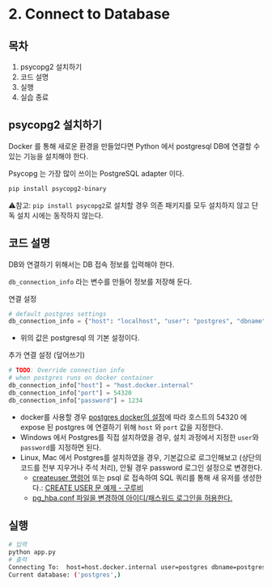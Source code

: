 # 2. Connect to Database

## 목차
1. psycopg2 설치하기
1. 코드 설명
1. 실행
1. 실습 종료

## psycopg2 설치하기

Docker 를 통해 새로운 환경을 만들었다면 Python 에서 postgresql DB에 연결할 수 있는 기능을 설치해야 한다.

Psycopg 는 가장 많이 쓰이는 PostgreSQL adapter 이다.
```bash
pip install psycopg2-binary
```
⚠️참고: <code>pip install psycopg2</code>로 설치할 경우 의존 패키지를 모두 설치하지 않고 단독 설치 시에는 동작하지 않는다.

## 코드 설명
DB와 연결하기 위해서는 DB 접속 정보를 입력해야 한다.

<code>db_connection_info</code> 라는 변수를 만들어 정보를 저장해 둔다.

연결 설정
```python
# default postgres settings
db_connection_info = {"host": "localhost", "user": "postgres", "dbname": "postgres", "port": 5432}
```
- 위의 값은 postgresql 의 기본 설정이다.

추가 연결 설정 (덮어쓰기)
```python
# TODO: Override connection info
# when postgres runs on docker container
db_connection_info["host"] = "host.docker.internal"
db_connection_info["port"] = 54320
db_connection_info["password"] = 1234
```
- docker를 사용할 경우 [postgres docker의 설정](https://github.com/dreamwayjgs/hyu-database-class-2019/blob/master/postgres/README.md)에 따라 호스트의 54320 에 expose 된 postgres 에 연결하기 위해 <code>host</code> 와 <code>port</code> 값을 지정한다.
- Windows 에서 Postgres를 직접 설치하였을 경우, 설치 과정에서 지정한 <code>user</code>와 <code>password</code>를 지정하면 된다.
- Linux, Mac 에서 Postgres를 설치하였을 경우, 기본값으로 로그인해보고 (상단의 코드를 전부 지우거나 주석 처리), 안될 경우 password 로그인 설정으로 변경한다.
    - [createuser 명령어](https://www.postgresql.org/docs/current/app-createuser.html) 또는 psql 로 접속하여 SQL 쿼리를 통해 새 유저를 생성한다.: [CREATE USER 문 예제 - 구루비](http://www.gurubee.net/lecture/2939)
    - [pg_hba.conf 파일을 변경하여 아이디/패스워드 로그인을 허용한다.](https://stackoverflow.com/questions/4328679/how-to-configure-postgresql-so-it-accepts-loginpassword-auth)


## 실행

```bash
# 입력
python app.py 
# 출력
Connecting To:  host=host.docker.internal user=postgres dbname=postgres password=1234 port=54320
Current database: ('postgres',)
```
